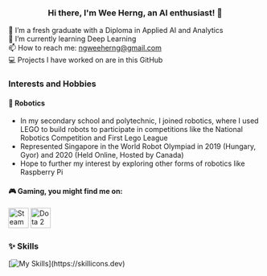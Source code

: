 ### <p align="center">Hi there, I'm Wee Herng, an AI enthusiast! 👋</p>

🔭 I’m a fresh graduate with a Diploma in Applied AI and Analytics<br>
🌱 I’m currently learning Deep Learning<br>
📫 How to reach me: ngweeherng@gmail.com<br>
💻 Projects I have worked on are in this GitHub

### Interests and Hobbies

#### 🤖 Robotics<br>
* In my secondary school and polytechnic, I joined robotics, where I used LEGO to build robots to participate in competitions like the National Robotics Competition and First Lego League<br>
* Represented Singapore in the World Robot Olympiad in 2019 (Hungary, Gyor) and 2020 (Held Online, Hosted by Canada)<br>
* Hope to further my interest by exploring other forms of robotics like Raspberry Pi<br>

#### 🎮 Gaming, you might find me on:<br>
<p float='left'>
  <img alt="Steam" src="https://www.freeiconspng.com/thumbs/steam-icon/steam-icon-19.png" width="40" height="40">
  <img alt="Dota 2" src="https://e7.pngegg.com/pngimages/361/42/png-clipart-dota-2-dota-2-league-of-legends-the-international-video-game-axe-logo-game-logo.png" width="40" height="40">
</p>

### ✨ Skills
[![My Skills](https://skillicons.dev/icons?i=js,html,css,bootstrap,mongodb,mysql,py,)](https://skillicons.dev)



<!--

### 🎧 Currently listening to
[[![spotify-github-profile](https://spotify-github-profile.vercel.app/api/view?uid=31mggdt5bfdtpri45nwlozmmagd4&cover_image=true&theme=novatorem&show_offline=true&background_color=121212&interchange=false&bar_color=53b14f&bar_color_cover=false)](https://github.com/kittinan/spotify-github-profile)](https://spotify-github-profile.kittinanx.com)
**whirly1/whirly1** is a ✨ _special_ ✨ repository because its `README.md` (this file) appears on your GitHub profile.

Here are some ideas to get you started:

- 🔭 I’m currently working on ...
- 🌱 I’m currently learning ...
- 👯 I’m looking to collaborate on ...
- 🤔 I’m looking for help with ...
- 💬 Ask me about ...
- 📫 How to reach me: ...
- 😄 Pronouns: ...
- ⚡ Fun fact: ...
-->
